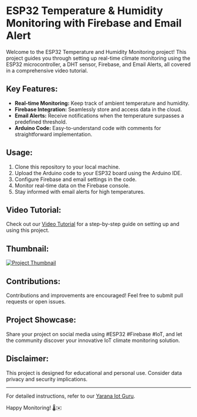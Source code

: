# ESP32 Temperature & Humidity Monitoring with Firebase and Email Alert

Welcome to the ESP32 Temperature and Humidity Monitoring project! This project guides you through setting up real-time climate monitoring using the ESP32 microcontroller, a DHT sensor, Firebase, and Email Alerts, all covered in a comprehensive video tutorial.

## Key Features:

- **Real-time Monitoring:** Keep track of ambient temperature and humidity.
- **Firebase Integration:** Seamlessly store and access data in the cloud.
- **Email Alerts:** Receive notifications when the temperature surpasses a predefined threshold.
- **Arduino Code:** Easy-to-understand code with comments for straightforward implementation.

## Usage:

1. Clone this repository to your local machine.
2. Upload the Arduino code to your ESP32 board using the Arduino IDE.
3. Configure Firebase and email settings in the code.
4. Monitor real-time data on the Firebase console.
5. Stay informed with email alerts for high temperatures.

## Video Tutorial:

Check out our [Video Tutorial](https://youtu.be/6nPXqQH5iNE) for a step-by-step guide on setting up and using this project.

## Thumbnail:

[![Project Thumbnail](https://yaranaiotguru.in/wp-content/uploads/2024/01/Humidity-Temperature-Monitoring-with-Firebase-and-Android-App.png)](https://youtu.be/6nPXqQH5iNE)

## Contributions:

Contributions and improvements are encouraged! Feel free to submit pull requests or open issues.

## Project Showcase:

Share your project on social media using #ESP32 #Firebase #IoT, and let the community discover your innovative IoT climate monitoring solution.

## Disclaimer:

This project is designed for educational and personal use. Consider data privacy and security implications.

---

For detailed instructions, refer to our [Yarana Iot Guru](https://yaranaiotguru.in).

Happy Monitoring! 🌡️✉️
